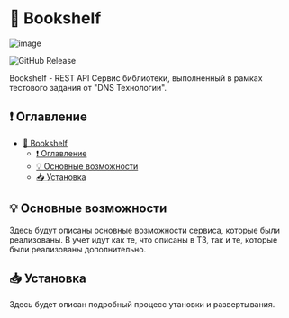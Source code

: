 # 📖 Bookshelf

![image](https://github.com/user-attachments/assets/9a382384-4062-48fc-877b-8d158d2cff28)

![GitHub Release](https://img.shields.io/github/v/release/Oidaho/bookshelf)

Bookshelf - REST API Сервис библиотеки, выполненный в рамках тестового задания от "DNS Teхнологии".

## ❗ Оглавление

- [🚨 Bookshelf](#bookshelf)
  - [❗ Оглавление](#-оглавление)
  - [💡 Основные возможности](#-основные-возможности)
  - [📥 Установка](#-установка)

## 💡 Основные возможности

Здесь будут описаны основные возможности сервиса, которые были реализованы. В учет идут как те, что описаны в ТЗ, так и те, которые были реализованы дополнительно.

## 📥 Установка

Здесь будет описан подробный процесс утановки и развертывания. 

